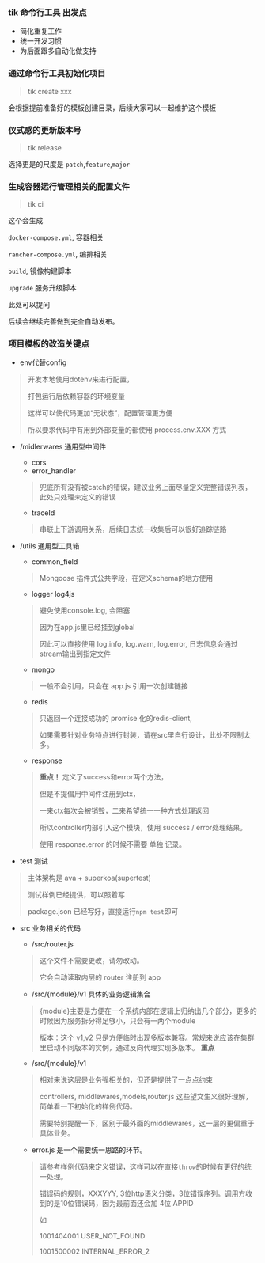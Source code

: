 ### tik 命令行工具 出发点

- 简化重复工作
- 统一开发习惯
- 为后面跟多自动化做支持

### 通过命令行工具初始化项目
	
> tik create xxx

会根据提前准备好的模板创建目录，后续大家可以一起维护这个模板	
### 仪式感的更新版本号

> tik release 

选择更是的尺度是 `patch`,`feature`,`major`

### 生成容器运行管理相关的配置文件

> tik ci

这个会生成

`docker-compose.yml`, 容器相关

`rancher-compose.yml`, 编排相关

`build`, 镜像构建脚本

`upgrade` 服务升级脚本

此处可以提问

后续会继续完善做到完全自动发布。

### 项目模板的改造关键点

- env代替config

> 开发本地使用dotenv来进行配置，
>
>  打包运行后依赖容器的环境变量
> 
> 这样可以使代码更加“无状态”，配置管理更方便
> 
> 所以要求代码中有用到外部变量的都使用 process.env.XXX 方式

- /midlerwares  通用型中间件

	- cors 
	- error_handler

	> 兜底所有没有被catch的错误，建议业务上面尽量定义完整错误列表，此处只处理未定义的错误
	
	- traceId 
	
	> 串联上下游调用关系，后续日志统一收集后可以很好追踪链路
	
- /utils 通用型工具箱

	- common_field
	
	> Mongoose 插件式公共字段，在定义schema的地方使用
	
	- logger log4js
	
	> 避免使用console.log, 会阻塞
	>
	> 因为在app.js里已经挂到global
	>
	> 因此可以直接使用 log.info, log.warn, log.error, 日志信息会通过stream输出到指定文件
	
	
	- mongo
	
	> 一般不会引用，只会在 app.js 引用一次创建链接
	
	- redis
	
	> 只返回一个连接成功的 promise 化的redis-client,
	>
	> 如果需要针对业务特点进行封装，请在src里自行设计，此处不限制太多。
	
	- response
	
	> **重点！** 定义了success和error两个方法，
	>
	> 但是不提倡用中间件注册到ctx，
  >
	> 一来ctx每次会被销毁，二来希望统一一种方式处理返回
	>
	> 所以controller内部引入这个模块，使用 success / error处理结果。
	>
	> 使用 response.error 的时候不需要 单独 记录。

- test 测试

> 主体架构是 ava + superkoa(supertest)
> 
> 测试样例已经提供，可以照着写
> 
> package.json 已经写好，直接运行`npm test`即可

- src 业务相关的代码

	- /src/router.js
	
	> 这个文件不需要更改，请勿改动。
	>
	> 它会自动读取内层的 router 注册到 app
	
	- /src/{module}/v1 具体的业务逻辑集合
	
	> {module}主要是方便在一个系统内部在逻辑上归纳出几个部分，更多的时候因为服务拆分得足够小，只会有一两个module
	>
 	> 版本：这个 v1,v2 只是方便临时出现多版本兼容。常规来说应该在集群里启动不同版本的实例，通过反向代理实现多版本。 **重点**
	
	- /src/{module}/v1
	
	> 相对来说这层是业务强相关的，但还是提供了一点点约束
	>
	> controllers, middlewares,models,router.js 这些望文生义很好理解，简单看一下初始化的样例代码。
	>
	> 需要特别提醒一下，区别于最外面的middlewares，这一层的更偏重于具体业务。
	
	
	- error.js 是一个需要统一思路的环节。
	
	> 请参考样例代码来定义错误，这样可以在直接`throw`的时候有更好的统一处理。
	>
	> 错误码的规则，XXXYYY, 3位http语义分类，3位错误序列。调用方收到的是10位错误码，因为最前面还会加 4位 APPID
	>
	> 如 
	>
	> 1001404001 USER_NOT_FOUND
	>
	> 1001500002 INTERNAL_ERROR_2
	
	